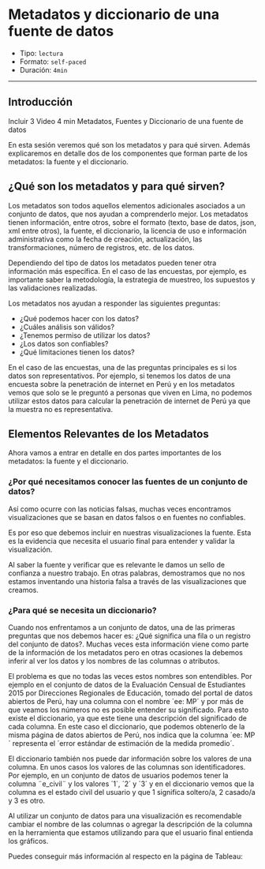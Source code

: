 # Metadatos y diccionario de una fuente de datos

* Tipo: `lectura`
* Formato: `self-paced`
* Duración: `4min`

***

## Introducción

Incluir 3 Video 4 min Metadatos, Fuentes y Diccionario de una fuente de datos

En esta sesión veremos qué son los metadatos y para qué sirven. Además
explicaremos en detalle dos de los componentes que forman parte de los
metadatos: la fuente y el diccionario.

## ¿Qué son los metadatos y para qué sirven?

Los metadatos son todos aquellos elementos adicionales asociados a un conjunto
de datos, que nos ayudan a comprenderlo mejor. Los metadatos tienen información,
entre otros, sobre el formato (texto, base de datos, json, xml entre otros), la
fuente, el diccionario, la licencia de uso e información administrativa como la
fecha de creación, actualización, las transformaciones, número de registros,
etc. de los datos.

Dependiendo del tipo de datos los metadatos pueden tener otra información más
específica. En el caso de las encuestas, por ejemplo, es importante saber la
metodología, la estrategia de muestreo, los supuestos y las validaciones
realizadas.

Los metadatos nos ayudan a responder las siguientes preguntas:

* ¿Qué podemos hacer con los datos?
* ¿Cuáles análisis son válidos?
* ¿Tenemos permiso de utilizar los datos?
* ¿Los datos son confiables?
* ¿Qué limitaciones tienen los datos?

En el caso de las encuestas, una de las preguntas principales es si los datos
son representativos. Por ejemplo, si tenemos los datos de una encuesta sobre la
penetración de internet en Perú y en los metadatos vemos que solo se le preguntó
a personas que viven en Lima, no podemos utilizar estos datos para calcular la
penetración de internet de Perú ya que la muestra no es representativa.

## Elementos Relevantes de los Metadatos

Ahora vamos a entrar en detalle en dos partes importantes de los metadatos: la
fuente y el diccionario.

### ¿Por qué necesitamos conocer las fuentes de un conjunto de datos?

Así como ocurre con las noticias falsas, muchas veces encontramos visualizaciones
que se basan en datos falsos o en fuentes no confiables.

Es por eso que debemos incluir en nuestras visualizaciones la fuente. Esta es la
evidencia que necesita el usuario final para entender y validar la visualización.

Al saber la fuente y verificar que es relevante le damos un sello de confianza a
nuestro trabajo. En otras palabras, demostramos que no nos estamos inventando
una historia falsa a través de las visualizaciones que creamos.

### ¿Para qué se necesita un diccionario?

Cuando nos enfrentamos a un conjunto de datos, una de las primeras preguntas que
nos debemos hacer es: ¿Qué significa una fila o un registro del conjunto de
datos?. Muchas veces esta información viene como parte de la información de los
metadatos pero en otras ocasiones la debemos inferir al ver los datos y los
nombres de las columnas o atributos.

El problema es que no todas las veces estos nombres son entendibles. Por ejemplo
en el conjunto de datos de la Evaluación Censual de Estudiantes 2015 por
Direcciones Regionales de Educación, tomado del portal de datos abiertos de Perú,
hay una columna con el nombre ´ee: MP´ y por más de que veamos los números no es
posible entender su significado. Para esto existe el diccionario, ya que este
tiene una descripción del significado de cada columna. En este caso el
diccionario, que podemos obtenerlo de la misma página de datos abiertos de Perú,
nos indica que la columna ´ee: MP´ representa el ´error estándar de estimación
de la medida promedio´.

El diccionario también nos puede dar información sobre los valores de una
columna. En unos casos los valores de las columnas son identificadores. Por
ejemplo, en un conjunto de datos de usuarios podemos tener la columna ¨e_civil¨
y los valores ´1´, ´2´ y ´3´ y en el diccionario vemos que la columna es el
estado civil del usuario y que 1 significa soltero/a, 2 casado/a y 3 es otro.

Al utilizar un conjunto de datos para una visualización es recomendable cambiar
el nombre de las columnas o agregar la descripción de la columna en la
herramienta que estamos utilizando para que el usuario final entienda los
gráficos.

Puedes conseguir más información al respecto en la página de Tableau:[](https://www.tableau.com/es-es/learn/tutorials/on-demand/editing-metadata-and-saving-data-sources)
